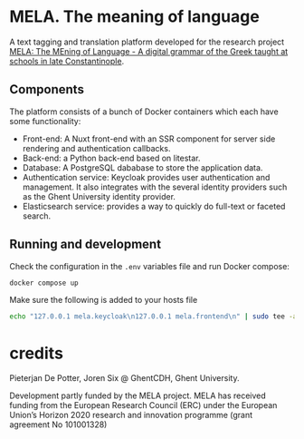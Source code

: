 # MELA. The meaning of language

A text tagging and translation platform developed for the research project [MELA: The MEning of Language - A digital grammar of the Greek taught at schools in late Constantinople](https://research.flw.ugent.be/en/projects/mela-meaning-language-digital-grammar-greek-taught-schools-late-constantinople).

## Components

The platform consists of a bunch of Docker containers which each have some functionality:

* Front-end: A Nuxt front-end with an SSR component for server side rendering and authentication callbacks. 
* Back-end: a Python back-end based on litestar.
* Database: A PostgreSQL dababase to store the application data.
* Authentication service: Keycloak provides user authentication and management. It also integrates with the several identity providers such as the Ghent University identity provider.
* Elasticsearch service: provides a way to quickly do full-text or faceted search.

## Running and development

Check the configuration in the `.env` variables file and run Docker compose:

```sh
docker compose up
```

Make sure the following is added to your hosts file

```sh
echo "127.0.0.1 mela.keycloak\n127.0.0.1 mela.frontend\n" | sudo tee -a /etc/hosts
```

# credits

Pieterjan De Potter, Joren Six @ GhentCDH, Ghent University.

Development partly funded by the MELA project. MELA has received funding from the European Research Council (ERC) under the European Union’s Horizon 2020 research and innovation programme (grant agreement No 101001328)
